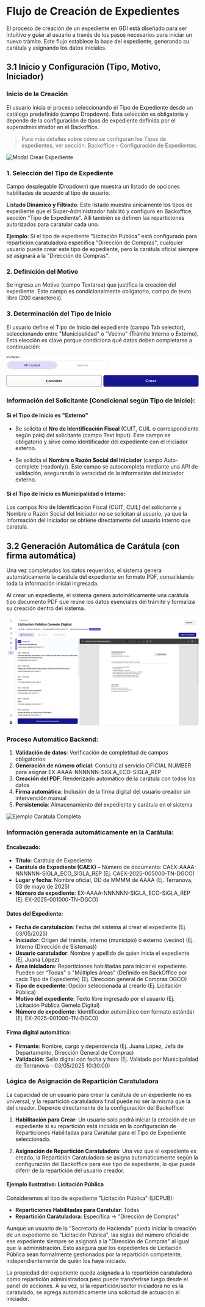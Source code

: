 # Flujo de Creación de Expedientes

El proceso de creación de un expediente en GDI está diseñado para ser intuitivo y guiar al usuario a través de los pasos necesarios para iniciar un nuevo trámite. Este flujo establece la base del expediente, generando su carátula y asignando los datos iniciales.

## 3.1 Inicio y Configuración (Tipo, Motivo, Iniciador)

### Inicio de la Creación

El usuario inicia el proceso seleccionando el Tipo de Expediente desde un catálogo predefinido (campo Dropdown). Esta selección es obligatoria y depende de la configuración de tipos de expediente definida por el superadministrador en el Backoffice.

> Para más detalles sobre cómo se configuran los Tipos de expedientes, ver sección: Backoffice – Configuración de Expedientes.

![Modal Crear Expediente](../assets/images/exp/modal_crear_expediente.png)

### 1. Selección del Tipo de Expediente

Campo desplegable (Dropdown) que muestra un listado de opciones habilitadas de acuerdo al tipo de usuario.

**Listado Dinámico y Filtrado**: Este listado muestra únicamente los tipos de expediente que el Super-Administrador habilitó y configuró en Backoffice, sección "Tipo de Expediente". Allí también se definen las reparticiones autorizados para caratular cada uno.

**Ejemplo**: Si el tipo de expediente "Licitación Pública" está configurado para repartición caratuladora específica "Dirección de Compras", cualquier usuario puede crear este tipo de expediente, pero la carátula oficial siempre se asignará a la "Dirección de Compras".

### 2. Definición del Motivo

Se ingresa un Motivo (campo Textarea) que justifica la creación del expediente. Este campo es condicionalmente obligatorio, campo de texto libre (200 caracteres).

### 3. Determinación del Tipo de Inicio

El usuario define el Tipo de Inicio del expediente (campo Tab selector), seleccionando entre "Municipalidad" o "Vecino" (Trámite Interno o Externo). Esta elección es clave porque condiciona qué datos deben completarse a continuación:

![Selector Iniciador](../assets/images/exp/selector_iniciador.png)

### Información del Solicitante (Condicional según Tipo de Inicio):

#### Si el Tipo de Inicio es "Externo"

- Se solicita el **Nro de Identificación Fiscal** (CUIT, CUIL o correspondiente según país) del solicitante (campo Text Input). Este campo es obligatorio y sirve como identificador del expediente con el iniciador externo.

- Se solicita el **Nombre o Razón Social del Iniciador** (campo Auto-complete (readonly)). Este campo se autocompleta mediante una API de validación, asegurando la veracidad de la información del iniciador externo.

#### Si el Tipo de Inicio es Municipalidad o Interno:

Los campos Nro de Identificación Fiscal (CUIT, CUIL) del solicitante y Nombre o Razón Social del Iniciador no se solicitan al usuario, ya que la información del iniciador se obtiene directamente del usuario interno que caratula.

## 3.2 Generación Automática de Carátula (con firma automática)

Una vez completados los datos requeridos, el sistema genera automáticamente la carátula del expediente en formato PDF, consolidando toda la información inicial ingresada.

Al crear un expediente, el sistema genera automáticamente una carátula tipo documento PDF que reúne los datos esenciales del trámite y formaliza su creación dentro del sistema.

![Carátula Expediente Generada](../assets/images/exp/caratula_expediente_generada.png)

### Proceso Automático Backend:

1. **Validación de datos**: Verificación de completitud de campos obligatorios
2. **Generación de número oficial**: Consulta al servicio OFICIAL NUMBER para asignar EX-AAAA-NNNNNN-SIGLA_ECO-SIGLA_REP
3. **Creación del PDF**: Renderizado automático de la carátula con todos los datos
4. **Firma automática**: Inclusión de la firma digital del usuario creador sin intervención manual
5. **Persistencia**: Almacenamiento del expediente y carátula en el sistema

![Ejemplo Carátula Completa](../assets/images/exp/ejemplo_caratula_completa.png)

### Información generada automáticamente en la Carátula:

#### Encabezado:
- **Título**: Carátula de Expediente
- **Carátula de Expediente (CAEX)** – Número de documento: CAEX-AAAA-NNNNNN-SIGLA_ECO_SIGLA_REP (Ej. CAEX-2025-005000-TN-DGCO)
- **Lugar y fecha**: Nombre oficial, DD de MMMM de AAAA (Ej. Terranova, 03 de mayo de 2025)
- **Número de expediente**: EX-AAAA-NNNNNN-SIGLA_ECO-SIGLA_REP (Ej. EX-2025-001000-TN-DGCO)

#### Datos del Expediente:
- **Fecha de caratulación**: Fecha del sistema al crear el expediente (Ej. 03/05/2025)
- **Iniciador**: Origen del trámite, interno (municipio) o externo (vecino) (Ej. Interno (Dirección de Sistemas))
- **Usuario caratulador**: Nombre y apellido de quien inicia el expediente (Ej. Juana López)
- **Área iniciadora**: Reparticiones habilitadas para iniciar el expediente. Pueden ser "Todas" o "Múltiples áreas" (Definido en BackOffice por cada Tipo de Expediente) (Ej. Dirección general de Compras DGCO)
- **Tipo de expediente**: Opción seleccionada al crearlo (Ej. Licitación Pública)
- **Motivo del expediente**: Texto libre ingresado por el usuario (Ej. Licitación Pública Gemelo Digital)
- **Número de expediente**: Identificador automático con formato estándar (Ej. EX-2025-001000-TN-DGCO)

#### Firma digital automática:
- **Firmante**: Nombre, cargo y dependencia (Ej. Juana López, Jefa de Departamento, Dirección General de Compras)
- **Validación**: Sello digital con fecha y hora (Ej. Validado por Municipalidad de Terranova – 03/05/2025 10:30:00)

### Lógica de Asignación de Repartición Caratuladora

La capacidad de un usuario para crear la carátula de un expediente no es universal, y la repartición caratuladora final puede no ser la misma que la del creador. Depende directamente de la configuración del Backoffice:

1. **Habilitación para Crear**: Un usuario solo podrá iniciar la creación de un expediente si su repartición está incluida en la configuración de Reparticiones Habilitadas para Caratular para el Tipo de Expediente seleccionado.

2. **Asignación de Repartición Caratuladora**: Una vez que el expediente es creado, la Repartición Caratuladora se asigna automáticamente según la configuración del Backoffice para ese tipo de expediente, lo que puede diferir de la repartición del usuario creador.

#### Ejemplo Ilustrativo: Licitación Pública 

Consideremos el tipo de expediente "Licitación Pública" (LICPUB):

- **Reparticiones Habilitadas para Caratular**: Todas
- **Repartición Caratuladora**: Específica -> "Dirección de Compras"

Aunque un usuario de la "Secretaría de Hacienda" pueda iniciar la creación de un expediente de "Licitación Pública", las siglas del número oficial de ese expediente siempre se asignará a la "Dirección de Compras" al igual que la administración. Esto asegura que los expedientes de Licitación Pública sean formalmente gestionados por la repartición competente, independientemente de quién los haya iniciado.

La propiedad del expediente queda asignada a la repartición caratuladora como repartición administradora pero puede transferirse luego desde el panel de acciones. A su vez, si la repartición/sector iniciadora no es la caratulado, se agrega automáticamente una solicitud de actuación al iniciador.